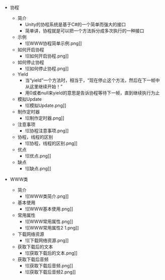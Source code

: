 
- 协程
	- 简介
		- Unity的协程系统是基于C#的一个简单而强大的接口
		- 简单讲，协程就是可以把一个方法拆分成多次执行的一种接口
	- 示例
		- ![[WWW协程简单示例.png]]
	- 如何开启协程
		- ![[如何开启协程.png]]
	- 如何停止协程
		- ![[如何停止协程.png]]
	- Yield
		- 当“yield”一个方法时，相当于，“现在停止这个方法，然后在下一帧中从这里继续开始！”
		-  用0或者null来yield的意思是告诉协程等待下一帧，直到继续执行为止
	- 模拟Update
		- ![[模拟Update.png]]
	- 制作定时器
		- ![[制作定时器.png]]
	- 注意事项
		- ![[协程注意事项.png]]
	- 协程，线程的区别
		- ![[协程，线程的区别.png]]
	- 优点
		- ![[优点.png]]
	- 缺点
		- ![[缺点.png]]

- WWW类
	- 简介
		- ![[WWW类简介.png]]
	- 基本使用
		- ![[WWW基本使用.png]]
	- 常用属性
		- ![[WWW常用属性.png]]
		- ![[WWW常用属性2 1.png]]
	- 下载网络资源
		- ![[下载网络资源.png]]
	- 获取下载后的文本
		- ![[获取下载后的文本.png]]
	- 获取下载后音频
		- ![[获取下载后音频.png]]
		- ![[获取下载后音频2.png]]




